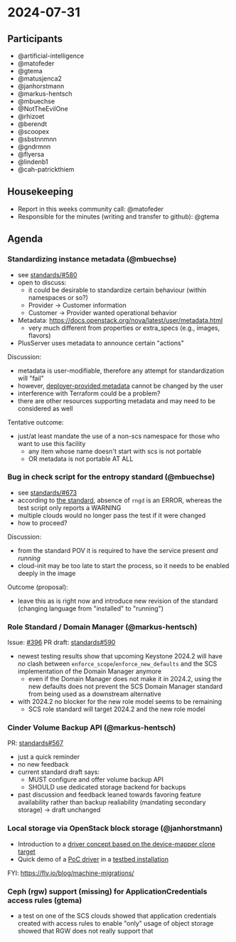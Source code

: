 # 2024-07-31

## Participants

- @artificial-intelligence
- @matofeder
- @gtema
- @matusjenca2
- @janhorstmann
- @markus-hentsch
- @mbuechse
- @NotTheEvilOne
- @rhizoet
- @berendt
- @scoopex
- @sbstnnmnn
- @gndrmnn
- @flyersa
- @lindenb1
- @cah-patrickthiem

## Housekeeping

- Report in this weeks community call: @matofeder
- Responsible for the minutes (writing and transfer to github): @gtema

## Agenda

### Standardizing instance metadata (@mbuechse)

- see [standards/#580](https://github.com/SovereignCloudStack/standards/issues/580)
- open to discuss:
  - it could be desirable to standardize certain behaviour (within namespaces or so?)
  - Provider -> Customer information
  - Customer -> Provider wanted operational behavior
- Metadata: <https://docs.openstack.org/nova/latest/user/metadata.html>
  - very much different from properties or extra_specs (e.g., images, flavors)
- PlusServer uses metadata to announce certain "actions"

Discussion:

- metadata is user-modifiable, therefore any attempt for standardization will "fail"
- however, [deployer-provided metadata](https://docs.openstack.org/nova/rocky/user/vendordata.html#deployer-provided-data) cannot be changed by the user
- interference with Terraform could be a problem?
- there are other resources supporting metadata and may need to be considered as well

Tentative outcome:

- just/at least mandate the use of a non-scs namespace for those who want to use this facility
  - any item whose name doesn't start with scs is not portable
  - OR metadata is not portable AT ALL

### Bug in check script for the entropy standard (@mbuechse)

- see [standards/#673](https://github.com/SovereignCloudStack/standards/issues/673)
- according to [the standard](https://docs.scs.community/standards/scs-0101-v1-entropy#images), absence of `rngd` is an ERROR, whereas the test script only reports a WARNING
- multiple clouds would no longer pass the test if it were changed
- how to proceed?

Discussion:

- from the standard POV it is required to have the service present _and running_
- cloud-init may be too late to start the process, so it needs to be enabled deeply in the image

Outcome (proposal):

- leave this as is right now and introduce new revision of the standard (changing language from "installed" to "running")

### Role Standard / Domain Manager (@markus-hentsch)

Issue: [#396](https://github.com/SovereignCloudStack/issues/issues/396)
PR draft: [standards#590](https://github.com/SovereignCloudStack/standards/pull/590)

- newest testing results show that upcoming Keystone 2024.2 will have _no_ clash between `enforce_scope`/`enforce_new_defaults` and the SCS implementation of the Domain Manager anymore
  - even if the Domain Manager does not make it in 2024.2, using the new defaults does not prevent the SCS Domain Manager standard from being used as a downstream alternative
- with 2024.2 no blocker for the new role model seems to be remaining
  - SCS role standard will target 2024.2 and the new role model

### Cinder Volume Backup API (@markus-hentsch)

PR: [standards#567](https://github.com/SovereignCloudStack/standards/pull/567)

- just a quick reminder
- no new feedback
- current standard draft says:
  - MUST configure and offer volume backup API
  - SHOULD use dedicated storage backend for backups
- past discussion and feedback leaned towards favoring feature availability rather than backup realiability (mandating secondary storage) -> draft unchanged

### Local storage via OpenStack block storage (@janhorstmann)

- Introduction to a [driver concept based on the device-mapper clone target](https://scs.community/2024/07/12/local-block-storage-via-dm-clone/)
- Quick demo of a [PoC driver](https://github.com/janhorstmann/openstack-cinder/tree/feature/dev/dm-clone-driver) in a [testbed installation](https://github.com/osism/testbed/tree/preview/cinder_local_volumes)

FYI: <https://fly.io/blog/machine-migrations/>

### Ceph (rgw) support (missing) for ApplicationCredentials access rules (gtema)

- a test on one of the SCS clouds showed that application credentials created with access rules to enable "only" usage of object storage showed that RGW does not really support that
